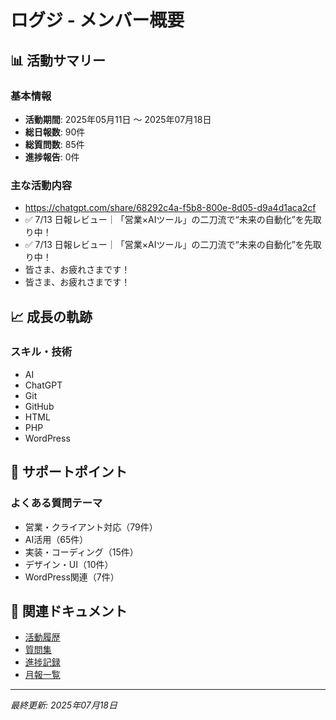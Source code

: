 # ログジ - メンバー概要

## 📊 活動サマリー

### 基本情報
- **活動期間**: 2025年05月11日 〜 2025年07月18日
- **総日報数**: 90件
- **総質問数**: 85件
- **進捗報告**: 0件

### 主な活動内容
- https://chatgpt.com/share/68292c4a-f5b8-800e-8d05-d9a4d1aca2cf
- ✅ 7/13 日報レビュー｜「営業×AIツール」の二刀流で“未来の自動化”を先取り中！
- ✅ 7/13 日報レビュー｜「営業×AIツール」の二刀流で“未来の自動化”を先取り中！
- 皆さま、お疲れさまです！
- 皆さま、お疲れさまです！

## 📈 成長の軌跡

### スキル・技術
- AI
- ChatGPT
- Git
- GitHub
- HTML
- PHP
- WordPress

## 🎯 サポートポイント

### よくある質問テーマ
- 営業・クライアント対応（79件）
- AI活用（65件）
- 実装・コーディング（15件）
- デザイン・UI（10件）
- WordPress関連（7件）

## 📝 関連ドキュメント

- [活動履歴](活動履歴.md)
- [質問集](質問集.md)
- [進捗記録](進捗記録.md)
- [月報一覧](月報/)

---
*最終更新: 2025年07月18日*